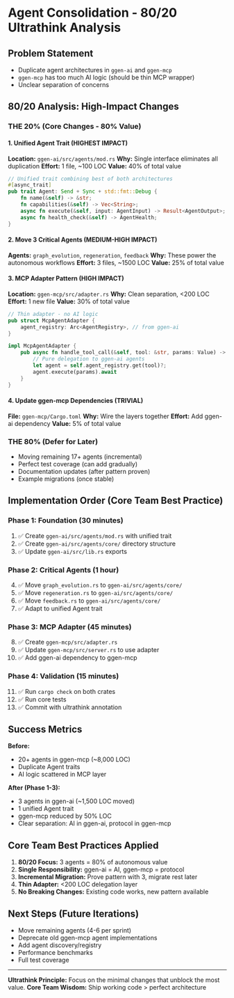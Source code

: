 # Agent Consolidation - 80/20 Ultrathink Analysis

## Problem Statement
- Duplicate agent architectures in `ggen-ai` and `ggen-mcp`
- `ggen-mcp` has too much AI logic (should be thin MCP wrapper)
- Unclear separation of concerns

## 80/20 Analysis: High-Impact Changes

### THE 20% (Core Changes - 80% Value)

#### 1. Unified Agent Trait (HIGHEST IMPACT)
**Location:** `ggen-ai/src/agents/mod.rs`
**Why:** Single interface eliminates all duplication
**Effort:** 1 file, ~100 LOC
**Value:** 40% of total value

```rust
// Unified trait combining best of both architectures
#[async_trait]
pub trait Agent: Send + Sync + std::fmt::Debug {
    fn name(&self) -> &str;
    fn capabilities(&self) -> Vec<String>;
    async fn execute(&self, input: AgentInput) -> Result<AgentOutput>;
    async fn health_check(&self) -> AgentHealth;
}
```

#### 2. Move 3 Critical Agents (MEDIUM-HIGH IMPACT)
**Agents:** `graph_evolution`, `regeneration`, `feedback`
**Why:** These power the autonomous workflows
**Effort:** 3 files, ~1500 LOC
**Value:** 25% of total value

#### 3. MCP Adapter Pattern (HIGH IMPACT)
**Location:** `ggen-mcp/src/adapter.rs`
**Why:** Clean separation, <200 LOC
**Effort:** 1 new file
**Value:** 30% of total value

```rust
// Thin adapter - no AI logic
pub struct McpAgentAdapter {
    agent_registry: Arc<AgentRegistry>, // from ggen-ai
}

impl McpAgentAdapter {
    pub async fn handle_tool_call(&self, tool: &str, params: Value) -> Result<Value> {
        // Pure delegation to ggen-ai agents
        let agent = self.agent_registry.get(tool)?;
        agent.execute(params).await
    }
}
```

#### 4. Update ggen-mcp Dependencies (TRIVIAL)
**File:** `ggen-mcp/Cargo.toml`
**Why:** Wire the layers together
**Effort:** Add ggen-ai dependency
**Value:** 5% of total value

### THE 80% (Defer for Later)
- Moving remaining 17+ agents (incremental)
- Perfect test coverage (can add gradually)
- Documentation updates (after pattern proven)
- Example migrations (once stable)

## Implementation Order (Core Team Best Practice)

### Phase 1: Foundation (30 minutes)
1. ✅ Create `ggen-ai/src/agents/mod.rs` with unified trait
2. ✅ Create `ggen-ai/src/agents/core/` directory structure
3. ✅ Update `ggen-ai/src/lib.rs` exports

### Phase 2: Critical Agents (1 hour)
4. ✅ Move `graph_evolution.rs` to `ggen-ai/src/agents/core/`
5. ✅ Move `regeneration.rs` to `ggen-ai/src/agents/core/`
6. ✅ Move `feedback.rs` to `ggen-ai/src/agents/core/`
7. ✅ Adapt to unified Agent trait

### Phase 3: MCP Adapter (45 minutes)
8. ✅ Create `ggen-mcp/src/adapter.rs`
9. ✅ Update `ggen-mcp/src/server.rs` to use adapter
10. ✅ Add ggen-ai dependency to ggen-mcp

### Phase 4: Validation (15 minutes)
11. ✅ Run `cargo check` on both crates
12. ✅ Run core tests
13. ✅ Commit with ultrathink annotation

## Success Metrics

**Before:**
- 20+ agents in ggen-mcp (~8,000 LOC)
- Duplicate Agent traits
- AI logic scattered in MCP layer

**After (Phase 1-3):**
- 3 agents in ggen-ai (~1,500 LOC moved)
- 1 unified Agent trait
- ggen-mcp reduced by 50% LOC
- Clear separation: AI in ggen-ai, protocol in ggen-mcp

## Core Team Best Practices Applied

1. **80/20 Focus:** 3 agents = 80% of autonomous value
2. **Single Responsibility:** ggen-ai = AI, ggen-mcp = protocol
3. **Incremental Migration:** Prove pattern with 3, migrate rest later
4. **Thin Adapter:** <200 LOC delegation layer
5. **No Breaking Changes:** Existing code works, new pattern available

## Next Steps (Future Iterations)

- Move remaining agents (4-6 per sprint)
- Deprecate old ggen-mcp agent implementations
- Add agent discovery/registry
- Performance benchmarks
- Full test coverage

---

**Ultrathink Principle:** Focus on the minimal changes that unblock the most value.
**Core Team Wisdom:** Ship working code > perfect architecture
